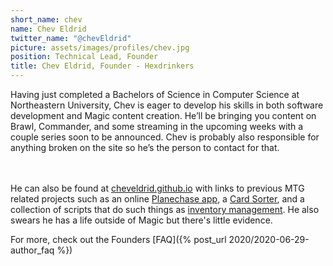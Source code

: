 ```yaml
---
short_name: chev
name: Chev Eldrid
twitter_name: "@chevEldrid"
picture: assets/images/profiles/chev.jpg
position: Technical Lead, Founder
title: Chev Eldrid, Founder - Hexdrinkers
---
```


Having just completed a Bachelors of Science in Computer Science at Northeastern University, Chev is eager to develop his skills in both software development and Magic content creation. He’ll be bringing you content on Brawl, Commander, and some streaming in the upcoming weeks with a couple series soon to be announced. Chev is probably also responsible for anything broken on the site so he’s the person to contact for that.

<!--more-->

<br /><br />
He can also be found at <a href="https://cheveldrid.github.io/" target="_blank">cheveldrid.github.io</a> with links to previous MTG related projects such as an online <a href="http://planeswalk-app.com/" target="_blank">Planechase app</a>, a <a href="https://www.hackster.io/chev-eldrid/trading-card-inventory-tool-pricer-a5e819" target="_blank">Card Sorter</a>, and a collection of scripts that do such things as <a href="https://github.com/chevEldrid/pythonScripts">inventory management</a>. He also swears he has a life outside of Magic but there's little evidence.

For more, check out the Founders [FAQ]({% post_url 2020/2020-06-29-author_faq %})
